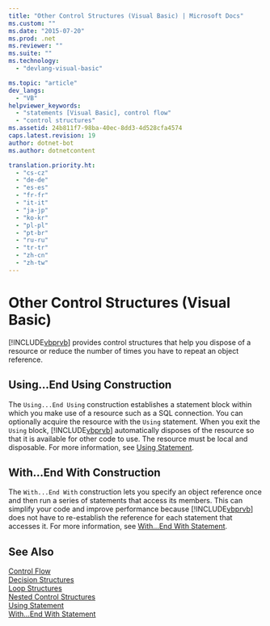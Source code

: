 ```yaml
---
title: "Other Control Structures (Visual Basic) | Microsoft Docs"
ms.custom: ""
ms.date: "2015-07-20"
ms.prod: .net
ms.reviewer: ""
ms.suite: ""
ms.technology: 
  - "devlang-visual-basic"

ms.topic: "article"
dev_langs: 
  - "VB"
helpviewer_keywords: 
  - "statements [Visual Basic], control flow"
  - "control structures"
ms.assetid: 24b811f7-98ba-40ec-8dd3-4d528cfa4574
caps.latest.revision: 19
author: dotnet-bot
ms.author: dotnetcontent

translation.priority.ht: 
  - "cs-cz"
  - "de-de"
  - "es-es"
  - "fr-fr"
  - "it-it"
  - "ja-jp"
  - "ko-kr"
  - "pl-pl"
  - "pt-br"
  - "ru-ru"
  - "tr-tr"
  - "zh-cn"
  - "zh-tw"
---
```

# Other Control Structures (Visual Basic)
[!INCLUDE[vbprvb](~/includes/vbprvb-md.md)] provides control structures that help you dispose of a resource or reduce the number of times you have to repeat an object reference.  
  
## Using...End Using Construction  
 The `Using...End Using` construction establishes a statement block within which you make use of a resource such as a SQL connection. You can optionally acquire the resource with the `Using` statement. When you exit the `Using` block, [!INCLUDE[vbprvb](~/includes/vbprvb-md.md)] automatically disposes of the resource so that it is available for other code to use. The resource must be local and disposable. For more information, see [Using Statement](../../../../visual-basic/language-reference/statements/using-statement.md).  
  
## With...End With Construction  
 The `With...End With` construction lets you specify an object reference once and then run a series of statements that access its members. This can simplify your code and improve performance because [!INCLUDE[vbprvb](~/includes/vbprvb-md.md)] does not have to re-establish the reference for each statement that accesses it. For more information, see [With...End With Statement](../../../../visual-basic/language-reference/statements/with-end-with-statement.md).  
  
## See Also  
 [Control Flow](../../../../visual-basic/programming-guide/language-features/control-flow/index.md)   
 [Decision Structures](../../../../visual-basic/programming-guide/language-features/control-flow/decision-structures.md)   
 [Loop Structures](../../../../visual-basic/programming-guide/language-features/control-flow/loop-structures.md)   
 [Nested Control Structures](../../../../visual-basic/programming-guide/language-features/control-flow/nested-control-structures.md)   
 [Using Statement](../../../../visual-basic/language-reference/statements/using-statement.md)   
 [With...End With Statement](../../../../visual-basic/language-reference/statements/with-end-with-statement.md)